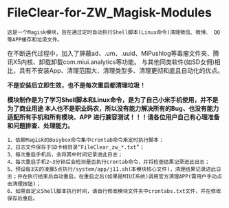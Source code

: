 # FileClear-for-ZW_Magisk-Modules
    这是一个Magisk模块，旨在通过定时自动执行Shell脚本(Linux命令)清理微信、微博、 QQ等APP缓存和垃圾文件。
在不断迭代过程中，加入了屏蔽ad、.um、.uuid、MiPushlog等毒瘤文件夹、腾讯X5内核、卸载卸载com.miui.analytics等功能。
与其他同类软件(如SD女佣)相比，具有不安装App、清理范围大、清理类型多、清理更彻和底且自动化的优点。

**不是安装后立即生效，也不是每次重启都清理垃圾！**

**模块制作是为了学习Shell脚本和Linux命令，是为了自己小米手机使用，并不是为了商业用途
  本人也不是职业码农，所以没有能力解决所有的Bug、也没有能力适配所有手机和所有模块、APP
  进行兼容测试！！！请各位用户自己有心理准备和问题排查、处理能力。**

    1、依赖Magisk的Busybox命令集中crontab命令来定时执行脚本；
    2、日志文件保存于SD卡根目录“FileClear_zw_*.txt”；
    3、每次重启手机后，会将其中时间记录进此日志；
    4、每次重启手机2~3分钟后会检测是否执行crontab命令，并将检查结果记录进此日志；
    5、预设每3天的凌晨5点执行/system/app/j11.sh(本模块核心文件)，清理结果记录进此日志；并在执行结束后自动重启，在重启之后(如果是MIUI系统)调用官方清理APP(需用户手动点击清理按钮)；
    6、如需自定义Shell脚本执行时间，请自行修改模块文件夹中crontabs.txt文件，并在修改保存后重启。
